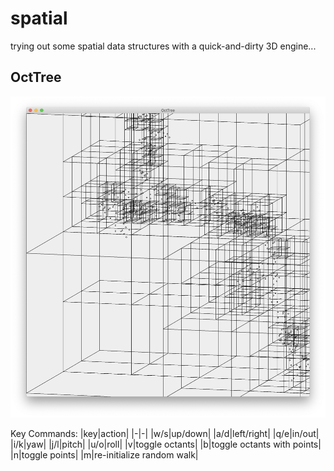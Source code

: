 # spatial

trying out some spatial data structures with a quick-and-dirty 3D engine...

## OctTree

![octtree](octtree.png "octtree")

Key Commands:
|key|action|
|-|-|
|w/s|up/down|
|a/d|left/right|
|q/e|in/out|
|i/k|yaw|
|j/l|pitch|
|u/o|roll|
|v|toggle octants|
|b|toggle octants with points|
|n|toggle points|
|m|re-initialize random walk|
